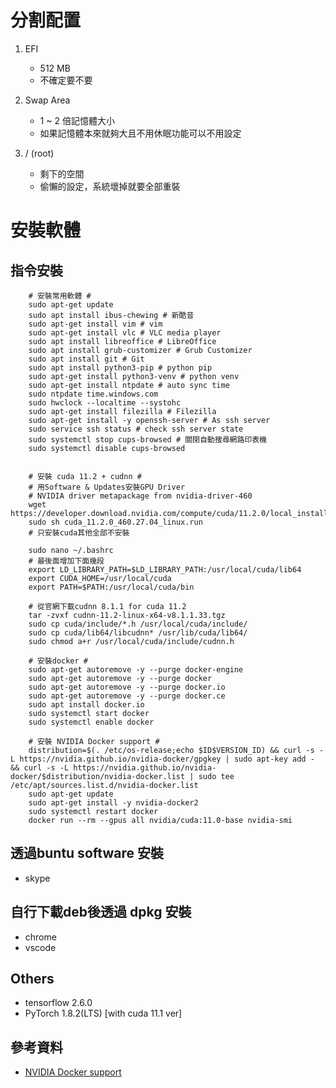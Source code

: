 <script src='https://cdnjs.cloudflare.com/ajax/libs/mathjax/2.7.5/MathJax.js?config=TeX-MML-AM_CHTML'></script>
<script type="text/x-mathjax-config">
    MathJax.Hub.Config({ tex2jax: {inlineMath: [['$','$'], ['\\(','\\)']]} });
</script>

# 分割配置

1. EFI
   - 512 MB
   - 不確定要不要

1. Swap Area
   - 1 ~ 2 倍記憶體大小
   - 如果記憶體本來就夠大且不用休眠功能可以不用設定

1. / (root)
   - 剩下的空間
   - 偷懶的設定，系統壞掉就要全部重裝

# 安裝軟體
## 指令安裝
        
        # 安裝常用軟體 #
        sudo apt-get update
        sudo apt install ibus-chewing # 新酷音
        sudo apt-get install vim # vim
        sudo apt-get install vlc # VLC media player
        sudo apt install libreoffice # LibreOffice
        sudo apt install grub-customizer # Grub Customizer
        sudo apt install git # Git
        sudo apt install python3-pip # python pip
        sudo apt-get install python3-venv # python venv
        sudo apt-get install ntpdate # auto sync time
        sudo ntpdate time.windows.com
        sudo hwclock --localtime --systohc
        sudo apt-get install filezilla # Filezilla
        sudo apt-get install -y openssh-server # As ssh server
        sudo service ssh status # check ssh server state
        sudo systemctl stop cups-browsed # 關閉自動搜尋網路印表機
        sudo systemctl disable cups-browsed


        # 安裝 cuda 11.2 + cudnn #
        # 用Software & Updates安裝GPU Driver
        # NVIDIA driver metapackage from nvidia-driver-460
        wget https://developer.download.nvidia.com/compute/cuda/11.2.0/local_installers/cuda_11.2.0_460.27.04_linux.run
        sudo sh cuda_11.2.0_460.27.04_linux.run
        # 只安裝cuda其他全部不安裝

        sudo nano ~/.bashrc
        # 最後面增加下面幾段
        export LD_LIBRARY_PATH=$LD_LIBRARY_PATH:/usr/local/cuda/lib64
        export CUDA_HOME=/usr/local/cuda
        export PATH=$PATH:/usr/local/cuda/bin
        
        # 從官網下載cudnn 8.1.1 for cuda 11.2
        tar -zvxf cudnn-11.2-linux-x64-v8.1.1.33.tgz
        sudo cp cuda/include/*.h /usr/local/cuda/include/
        sudo cp cuda/lib64/libcudnn* /usr/lib/cuda/lib64/
        sudo chmod a+r /usr/local/cuda/include/cudnn.h
        
        # 安裝docker #
        sudo apt-get autoremove -y --purge docker-engine
        sudo apt-get autoremove -y --purge docker
        sudo apt-get autoremove -y --purge docker.io
        sudo apt-get autoremove -y --purge docker.ce
        sudo apt install docker.io
        sudo systemctl start docker
        sudo systemctl enable docker

        # 安裝 NVIDIA Docker support #
        distribution=$(. /etc/os-release;echo $ID$VERSION_ID) && curl -s -L https://nvidia.github.io/nvidia-docker/gpgkey | sudo apt-key add - && curl -s -L https://nvidia.github.io/nvidia-docker/$distribution/nvidia-docker.list | sudo tee /etc/apt/sources.list.d/nvidia-docker.list
        sudo apt-get update
        sudo apt-get install -y nvidia-docker2
        sudo systemctl restart docker
        docker run --rm --gpus all nvidia/cuda:11.0-base nvidia-smi

## 透過buntu software 安裝

- skype

## 自行下載deb後透過 dpkg 安裝

- chrome
- vscode

## Others
- tensorflow 2.6.0
- PyTorch 1.8.2(LTS) [with cuda 11.1 ver]

## 參考資料

- [NVIDIA Docker support](https://github.com/NVIDIA/nvidia-docker)